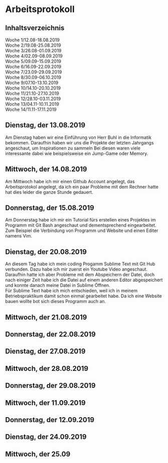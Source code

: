 # Arbeitsprotokoll

## Inhaltsverzeichnis
 Woche 1/12.08-18.08.2019<br>
 Woche 2/19.08-25.08.2019<br>
 Woche 3/26.08-01.09.2019<br>
 Woche 4/02.09-08.09.2019<br>
 Woche 5/09.09-15.09.2019<br>
 Woche 6/16.09-22.09.2019<br>
 Woche 7/23.09-29.09.2019<br>
 Woche 8/30.09-06.10.2019<br>
 Woche 9/07.10-13.10.2019<br>
 Woche 10/14.10-20.10.2019<br>
 Woche 11/21.10-27.10.2019<br>
 Woche 12/28.10-03.11.2019<br>
 Woche 13/04.11-10.11.2019<br>
 Woche 14/11.11-17.11.2019<br>


## Dienstag, der 13.08.2019

Am Dienstag haben wir eine Einführung von Herr Buhl in die Informatik bekommen. Daraufhin haben wir uns die Projekte
der letzten Jahrgangs angeschaut, um Inspirationen zu sammeln Bei diesen waren viele interessante dabei wie
beispielsweise ein Jump-Game oder Memory.

## Mittwoch, der 14.08.2019

Am Mittwoch habe ich mir einen Github Account angelegt, das Arbeitsprotokol angelegt, da ich ein paar Probleme
mit dem Rechner hatte hat dies leider die ganze Stunde gedauert. 

## Donnerstag, der 15.08.2019

Am Donnerstag habe ich mir ein Tutorial fürs erstellen eines Projektes im Programm mit Git Bash angeschaut und dementsprechend
eingearbeitet. Zum Beispiel die Verbindung von Programm und Website und einen Editer namens Vim.

## Dienstag, der 20.08.2019
An diesem Tag habe ich mein coding Progamm Sublime Text mit Git Hub verbunden. Dazu habe ich mir zuerst ein Youtube Video angeschaut.
Daraufhin hatte ich aber Probleme mit dem Abspeichern der Datei, doch nach einiger Zeit habe ich die Datei auf einem anderen Editor 
abgespeichert und konnte danach meine Datei in Sublime Öffnen.<br>
Für Sublime Text habe ich mich entschieden, weil ich in meinem Betriebspraktikum damit schon einmal gearbeitet habe. Da ich eine Website
bauen wollte bot sich dieses Programm auch an.

## Mittwoch, der 21.08.2019

## Donnerstag, der 22.08.2019

## Dienstag, der 27.08.2019

## Mittwoch, der 28.08.2019

## Donnerstag, der 29.08.2019

## Mittwoch, der 11.09.2019

## Donnerstag, der 12.09.2019

## Dienstag, der 24.09.2019

## Mittwoch, der 25.09
